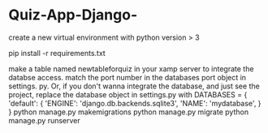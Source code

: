 # Quiz-App-Django-

create a new virtual environment with python version > 3

pip install -r requirements.txt

make a table named newtableforquiz in your xamp server to integrate the databse access. 
match the port number in the databases port object in settings. py.
Or, if you don't wanna integrate the database, and just see the project,
replace the database object in settings.py with
DATABASES = {
    'default': {
        'ENGINE': 'django.db.backends.sqlite3',
        'NAME': 'mydatabase',
    }
}
python manage.py makemigrations
python manage.py migrate
python manage.py runserver

